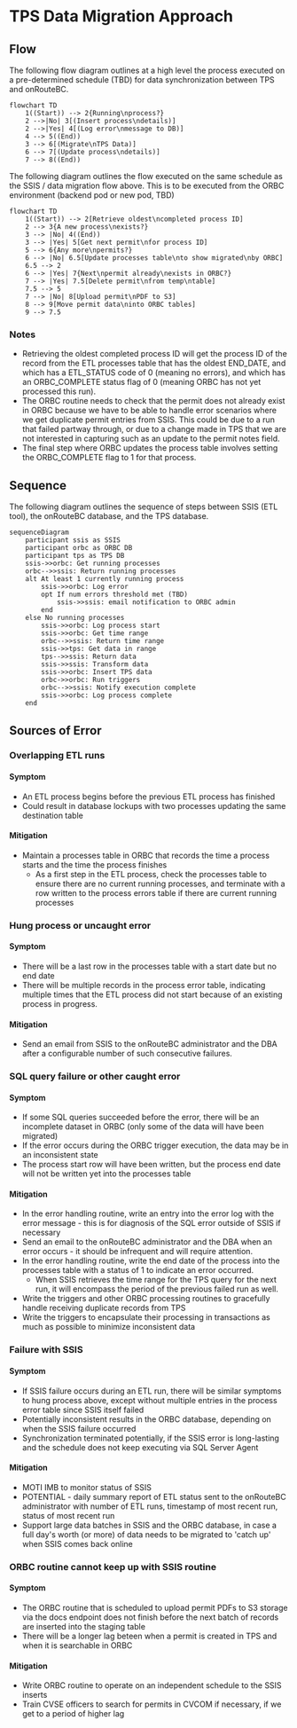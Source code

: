 # TPS Data Migration Approach
## Flow
The following flow diagram outlines at a high level the process executed on a pre-determined schedule (TBD) for data synchronization between TPS and onRouteBC.

```mermaid
flowchart TD
    1((Start)) --> 2{Running\nprocess?}
    2 -->|No| 3[(Insert process\ndetails)]
    2 -->|Yes| 4[(Log error\nmessage to DB)]
    4 --> 5((End))
    3 --> 6[(Migrate\nTPS Data)]
    6 --> 7[(Update process\ndetails)]
    7 --> 8((End))
```

The following diagram outlines the flow executed on the same schedule as the SSIS / data migration flow above. This is to be executed from the ORBC environment (backend pod or new pod, TBD)

```mermaid
flowchart TD
    1((Start)) --> 2[Retrieve oldest\ncompleted process ID]
    2 --> 3{A new process\nexists?}
    3 --> |No| 4((End))
    3 --> |Yes| 5[Get next permit\nfor process ID]
    5 --> 6{Any more\npermits?}
    6 --> |No| 6.5[Update processes table\nto show migrated\nby ORBC]
    6.5 --> 2
    6 --> |Yes| 7{Next\npermit already\nexists in ORBC?}
    7 --> |Yes| 7.5[Delete permit\nfrom temp\ntable]
    7.5 --> 5
    7 --> |No| 8[Upload permit\nPDF to S3]
    8 --> 9[Move permit data\ninto ORBC tables]
    9 --> 7.5
```

### Notes
* Retrieving the oldest completed process ID will get the process ID of the record from the ETL processes table that has the oldest END_DATE, and which has a ETL_STATUS code of 0 (meaning no errors), and which has an ORBC_COMPLETE status flag of 0 (meaning ORBC has not yet processed this run).
* The ORBC routine needs to check that the permit does not already exist in ORBC because we have to be able to handle error scenarios where we get duplicate permit entries from SSIS. This could be due to a run that failed partway through, or due to a change made in TPS that we are not interested in capturing such as an update to the permit notes field.
* The final step where ORBC updates the process table involves setting the ORBC_COMPLETE flag to 1 for that process.

## Sequence
The following diagram outlines the sequence of steps between SSIS (ETL tool), the onRouteBC database, and the TPS database.

```mermaid
sequenceDiagram
    participant ssis as SSIS
    participant orbc as ORBC DB
    participant tps as TPS DB
    ssis->>orbc: Get running processes
    orbc-->>ssis: Return running processes
    alt At least 1 currently running process
        ssis->>orbc: Log error
        opt If num errors threshold met (TBD)
            ssis->>ssis: email notification to ORBC admin
        end
    else No running processes
        ssis->>orbc: Log process start
        ssis->>orbc: Get time range
        orbc-->>ssis: Return time range
        ssis->>tps: Get data in range
        tps-->>ssis: Return data
        ssis->>ssis: Transform data
        ssis->>orbc: Insert TPS data
        orbc->>orbc: Run triggers
        orbc-->>ssis: Notify execution complete
        ssis->>orbc: Log process complete
    end
```

## Sources of Error
### Overlapping ETL runs
#### Symptom
* An ETL process begins before the previous ETL process has finished
* Could result in database lockups with two processes updating the same destination table
#### Mitigation
* Maintain a processes table in ORBC that records the time a process starts and the time the process finishes
  * As a first step in the ETL process, check the processes table to ensure there are no current running processes, and terminate with a row written to the process errors table if there are current running processes

### Hung process or uncaught error
#### Symptom
* There will be a last row in the processes table with a start date but no end date
* There will be multiple records in the process error table, indicating multiple times that the ETL process did not start because of an existing process in progress.
#### Mitigation
* Send an email from SSIS to the onRouteBC administrator and the DBA after a configurable number of such consecutive failures.

### SQL query failure or other caught error
#### Symptom
* If some SQL queries succeeded before the error, there will be an incomplete dataset in ORBC (only some of the data will have been migrated)
* If the error occurs during the ORBC trigger execution, the data may be in an inconsistent state
* The process start row will have been written, but the process end date will not be written yet into the processes table
#### Mitigation
* In the error handling routine, write an entry into the error log with the error message - this is for diagnosis of the SQL error outside of SSIS if necessary
* Send an email to the onRouteBC administrator and the DBA when an error occurs - it should be infrequent and will require attention.
* In the error handling routine, write the end date of the process into the processes table with a status of 1 to indicate an error occurred.
  * When SSIS retrieves the time range for the TPS query for the next run, it will encompass the period of the previous failed run as well.
* Write the triggers and other ORBC processing routines to gracefully handle receiving duplicate records from TPS
* Write the triggers to encapsulate their processing in transactions as much as possible to minimize inconsistent data

### Failure with SSIS
#### Symptom
* If SSIS failure occurs during an ETL run, there will be similar symptoms to hung process above, except without multiple entries in the process error table since SSIS itself failed
* Potentially inconsistent results in the ORBC database, depending on when the SSIS failure occurred
* Synchronization terminated potentially, if the SSIS error is long-lasting and the schedule does not keep executing via SQL Server Agent
#### Mitigation
* MOTI IMB to monitor status of SSIS
* POTENTIAL - daily summary report of ETL status sent to the onRouteBC administrator with number of ETL runs, timestamp of most recent run, status of most recent run
* Support large data batches in SSIS and the ORBC database, in case a full day's worth (or more) of data needs to be migrated to 'catch up' when SSIS comes back online

### ORBC routine cannot keep up with SSIS routine
#### Symptom
* The ORBC routine that is scheduled to upload permit PDFs to S3 storage via the docs endpoint does not finish before the next batch of records are inserted into the staging table
* There will be a longer lag beteen when a permit is created in TPS and when it is searchable in ORBC
#### Mitigation
* Write ORBC routine to operate on an independent schedule to the SSIS inserts
* Train CVSE officers to search for permits in CVCOM if necessary, if we get to a period of higher lag
